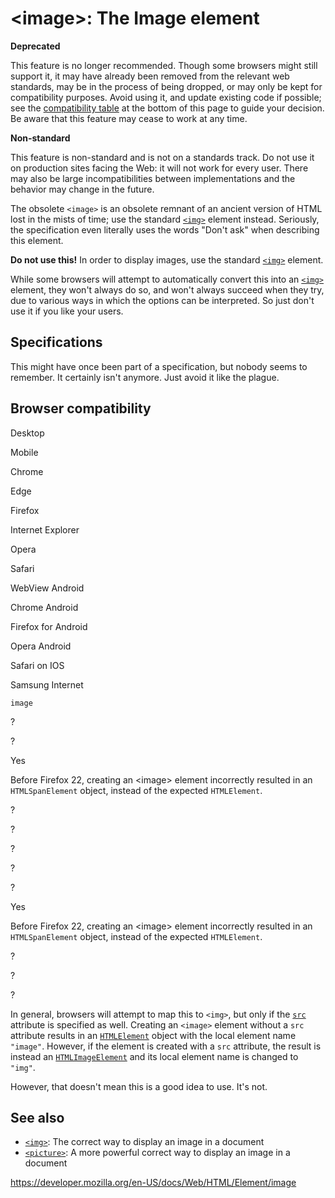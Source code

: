 &lt;image&gt;: The Image element
================================

**Deprecated**

This feature is no longer recommended. Though some browsers might still support it, it may have already been removed from the relevant web standards, may be in the process of being dropped, or may only be kept for compatibility purposes. Avoid using it, and update existing code if possible; see the [compatibility table](#browser_compatibility) at the bottom of this page to guide your decision. Be aware that this feature may cease to work at any time.

**Non-standard**

This feature is non-standard and is not on a standards track. Do not use it on production sites facing the Web: it will not work for every user. There may also be large incompatibilities between implementations and the behavior may change in the future.

The obsolete `<image>` is an obsolete remnant of an ancient version of HTML lost in the mists of time; use the standard [`<img>`](img) element instead. Seriously, the specification even literally uses the words "Don't ask" when describing this element.

**Do not use this!** In order to display images, use the standard [`<img>`](img) element.

While some browsers will attempt to automatically convert this into an [`<img>`](img) element, they won't always do so, and won't always succeed when they try, due to various ways in which the options can be interpreted. So just don't use it if you like your users.

Specifications
--------------

This might have once been part of a specification, but nobody seems to remember. It certainly isn't anymore. Just avoid it like the plague.

Browser compatibility
---------------------

Desktop

Mobile

Chrome

Edge

Firefox

Internet Explorer

Opera

Safari

WebView Android

Chrome Android

Firefox for Android

Opera Android

Safari on IOS

Samsung Internet

`image`

?

?

Yes

Before Firefox 22, creating an &lt;image&gt; element incorrectly resulted in an `HTMLSpanElement` object, instead of the expected `HTMLElement`.

?

?

?

?

?

Yes

Before Firefox 22, creating an &lt;image&gt; element incorrectly resulted in an `HTMLSpanElement` object, instead of the expected `HTMLElement`.

?

?

?

In general, browsers will attempt to map this to `<img>`, but only if the [`src`](img#attr-src) attribute is specified as well. Creating an `<image>` element without a `src` attribute results in an [`HTMLElement`](https://developer.mozilla.org/en-US/docs/Web/API/HTMLElement) object with the local element name `"image"`. However, if the element is created with a `src` attribute, the result is instead an [`HTMLImageElement`](https://developer.mozilla.org/en-US/docs/Web/API/HTMLImageElement) and its local element name is changed to `"img"`.

However, that doesn't mean this is a good idea to use. It's not.

See also
--------

-   [`<img>`](img): The correct way to display an image in a document
-   [`<picture>`](picture): A more powerful correct way to display an image in a document

<a href="https://developer.mozilla.org/en-US/docs/Web/HTML/Element/image" class="_attribution-link">https://developer.mozilla.org/en-US/docs/Web/HTML/Element/image</a>
